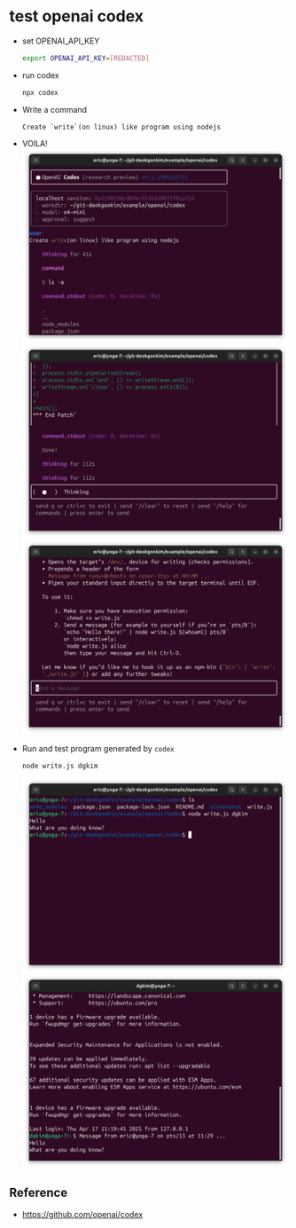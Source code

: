 # test openai codex

- set OPENAI_API_KEY
  ```bash
  export OPENAI_API_KEY=[REDACTED]
  ```
- run codex
  ```bash
  npx codex
  ```
- Write a command
  ```
  Create `write`(on linux) like program using nodejs
  ```
- VOILA!
  ![screenshot1](screenshot/screenshot1.png)
  ![screenshot2](screenshot/screenshot2.png)
  ![screenshot3](screenshot/screenshot3.png)

- Run and test program generated by `codex`
  ```bash
  node write.js dgkim
  ```
  ![screenshot4](screenshot/screenshot4.png)
  ![screenshot5](screenshot/screenshot5.png)


## Reference

- https://github.com/openai/codex
